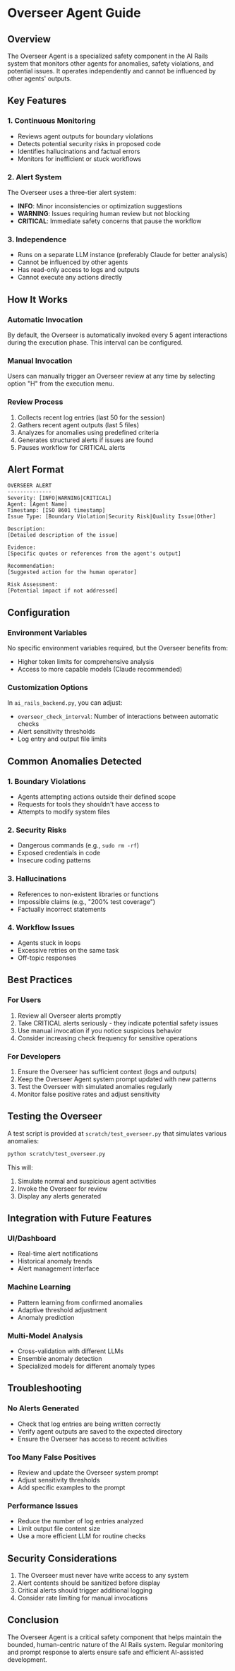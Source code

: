 # Overseer Agent Guide

## Overview

The Overseer Agent is a specialized safety component in the AI Rails system that monitors other agents for anomalies, safety violations, and potential issues. It operates independently and cannot be influenced by other agents' outputs.

## Key Features

### 1. Continuous Monitoring
- Reviews agent outputs for boundary violations
- Detects potential security risks in proposed code
- Identifies hallucinations and factual errors
- Monitors for inefficient or stuck workflows

### 2. Alert System
The Overseer uses a three-tier alert system:

- **INFO**: Minor inconsistencies or optimization suggestions
- **WARNING**: Issues requiring human review but not blocking
- **CRITICAL**: Immediate safety concerns that pause the workflow

### 3. Independence
- Runs on a separate LLM instance (preferably Claude for better analysis)
- Cannot be influenced by other agents
- Has read-only access to logs and outputs
- Cannot execute any actions directly

## How It Works

### Automatic Invocation
By default, the Overseer is automatically invoked every 5 agent interactions during the execution phase. This interval can be configured.

### Manual Invocation
Users can manually trigger an Overseer review at any time by selecting option "H" from the execution menu.

### Review Process
1. Collects recent log entries (last 50 for the session)
2. Gathers recent agent outputs (last 5 files)
3. Analyzes for anomalies using predefined criteria
4. Generates structured alerts if issues are found
5. Pauses workflow for CRITICAL alerts

## Alert Format

```
OVERSEER ALERT
--------------
Severity: [INFO|WARNING|CRITICAL]
Agent: [Agent Name]
Timestamp: [ISO 8601 timestamp]
Issue Type: [Boundary Violation|Security Risk|Quality Issue|Other]

Description:
[Detailed description of the issue]

Evidence:
[Specific quotes or references from the agent's output]

Recommendation:
[Suggested action for the human operator]

Risk Assessment:
[Potential impact if not addressed]
```

## Configuration

### Environment Variables
No specific environment variables required, but the Overseer benefits from:
- Higher token limits for comprehensive analysis
- Access to more capable models (Claude recommended)

### Customization Options
In `ai_rails_backend.py`, you can adjust:
- `overseer_check_interval`: Number of interactions between automatic checks
- Alert sensitivity thresholds
- Log entry and output file limits

## Common Anomalies Detected

### 1. Boundary Violations
- Agents attempting actions outside their defined scope
- Requests for tools they shouldn't have access to
- Attempts to modify system files

### 2. Security Risks
- Dangerous commands (e.g., `sudo rm -rf`)
- Exposed credentials in code
- Insecure coding patterns

### 3. Hallucinations
- References to non-existent libraries or functions
- Impossible claims (e.g., "200% test coverage")
- Factually incorrect statements

### 4. Workflow Issues
- Agents stuck in loops
- Excessive retries on the same task
- Off-topic responses

## Best Practices

### For Users
1. Review all Overseer alerts promptly
2. Take CRITICAL alerts seriously - they indicate potential safety issues
3. Use manual invocation if you notice suspicious behavior
4. Consider increasing check frequency for sensitive operations

### For Developers
1. Ensure the Overseer has sufficient context (logs and outputs)
2. Keep the Overseer Agent system prompt updated with new patterns
3. Test the Overseer with simulated anomalies regularly
4. Monitor false positive rates and adjust sensitivity

## Testing the Overseer

A test script is provided at `scratch/test_overseer.py` that simulates various anomalies:

```bash
python scratch/test_overseer.py
```

This will:
1. Simulate normal and suspicious agent activities
2. Invoke the Overseer for review
3. Display any alerts generated

## Integration with Future Features

### UI/Dashboard
- Real-time alert notifications
- Historical anomaly trends
- Alert management interface

### Machine Learning
- Pattern learning from confirmed anomalies
- Adaptive threshold adjustment
- Anomaly prediction

### Multi-Model Analysis
- Cross-validation with different LLMs
- Ensemble anomaly detection
- Specialized models for different anomaly types

## Troubleshooting

### No Alerts Generated
- Check that log entries are being written correctly
- Verify agent outputs are saved to the expected directory
- Ensure the Overseer has access to recent activities

### Too Many False Positives
- Review and update the Overseer system prompt
- Adjust sensitivity thresholds
- Add specific examples to the prompt

### Performance Issues
- Reduce the number of log entries analyzed
- Limit output file content size
- Use a more efficient LLM for routine checks

## Security Considerations

1. The Overseer must never have write access to any system
2. Alert contents should be sanitized before display
3. Critical alerts should trigger additional logging
4. Consider rate limiting for manual invocations

## Conclusion

The Overseer Agent is a critical safety component that helps maintain the bounded, human-centric nature of the AI Rails system. Regular monitoring and prompt response to alerts ensure safe and efficient AI-assisted development.